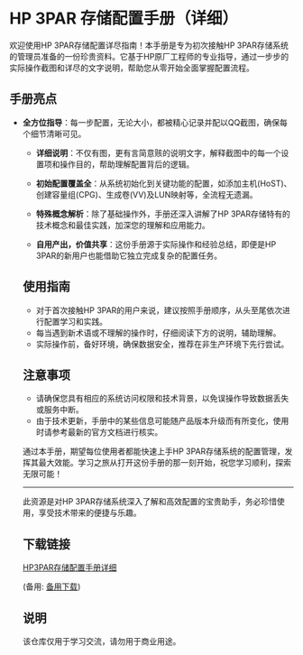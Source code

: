 # HP 3PAR 存储配置手册（详细）

欢迎使用HP 3PAR存储配置详尽指南！本手册是专为初次接触HP 3PAR存储系统的管理员准备的一份珍贵资料。它基于HP原厂工程师的专业指导，通过一步步的实际操作截图和详尽的文字说明，帮助您从零开始全面掌握配置流程。

## 手册亮点

- **全方位指导**：每一步配置，无论大小，都被精心记录并配以QQ截图，确保每个细节清晰可见。

  - **详细说明**：不仅有图，更有言简意赅的说明文字，解释截图中的每一个设置项和操作目的，帮助理解配置背后的逻辑。

  - **初始配置覆盖全**：从系统初始化到关键功能的配置，如添加主机(HoST)、创建容量组(CPG)、生成卷(VV)及LUN映射等，全流程无遗漏。

  - **特殊概念解析**：除了基础操作外，手册还深入讲解了HP 3PAR存储特有的技术概念和最佳实践，加深您的理解和应用能力。

  - **自用产出，价值共享**：这份手册源于实际操作和经验总结，即便是HP 3PAR的新用户也能借助它独立完成复杂的配置任务。

  ## 使用指南

  - 对于首次接触HP 3PAR的用户来说，建议按照手册顺序，从头至尾依次进行配置学习和实践。
  - 每当遇到新术语或不理解的操作时，仔细阅读下方的说明，辅助理解。
  - 实际操作前，备好环境，确保数据安全，推荐在非生产环境下先行尝试。

  ## 注意事项

  - 请确保您具有相应的系统访问权限和技术背景，以免误操作导致数据丢失或服务中断。
  - 由于技术更新，手册中的某些信息可能随产品版本升级而有所变化，使用时请参考最新的官方文档进行核实。

  通过本手册，期望每位使用者都能快速上手HP 3PAR存储系统的配置管理，发挥其最大效能。学习之旅从打开这份手册的那一刻开始，祝您学习顺利，探索无限可能！

  ---

  此资源是对HP 3PAR存储系统深入了解和高效配置的宝贵助手，务必珍惜使用，享受技术带来的便捷与乐趣。

  ## 下载链接
  [HP3PAR存储配置手册详细](https://pan.quark.cn/s/2b514ccd642c) 

  (备用: [备用下载](https://pan.baidu.com/s/1-GynGSXM7smJcEj0PyWBsg?pwd=1234))

  ## 说明

  该仓库仅用于学习交流，请勿用于商业用途。
